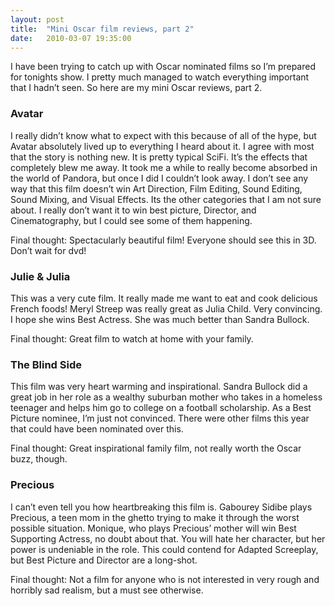 ```yaml
---
layout: post
title:  "Mini Oscar film reviews, part 2"
date:   2010-03-07 19:35:00
---
```

I have been trying to catch up with Oscar nominated films so I’m prepared for tonights show. I pretty much managed to watch everything important that I hadn’t seen. So here are my mini Oscar reviews, part 2.

### Avatar

I really didn’t know what to expect with this because of all of the hype, but Avatar absolutely lived up to everything I heard about it. I agree with most that the story is nothing new. It is pretty typical SciFi. It’s the effects that completely blew me away. It took me a while to really become absorbed in the world of Pandora, but once I did I couldn’t look away. I don’t see any way that this film doesn’t win Art Direction, Film Editing, Sound Editing, Sound Mixing, and Visual Effects. Its the other categories that I am not sure about. I really don’t want it to win best picture, Director, and Cinematography, but I could see some of them happening.

Final thought: Spectacularly beautiful film! Everyone should see this in 3D. Don’t wait for dvd!

### Julie & Julia

This was a very cute film. It really made me want to eat and cook delicious French foods! Meryl Streep was really great as Julia Child. Very convincing. I hope she wins Best Actress. She was much better than Sandra Bullock.

Final thought: Great film to watch at home with your family.

### The Blind Side

This film was very heart warming and inspirational. Sandra Bullock did a great job in her role as a wealthy suburban mother who takes in a homeless teenager and helps him go to college on a football scholarship. As a Best Picture nominee, I’m just not convinced. There were other films this year that could have been nominated over this.

Final thought: Great inspirational family film, not really worth the Oscar buzz, though.

### Precious

I can’t even tell you how heartbreaking this film is. Gabourey Sidibe plays Precious, a teen mom in the ghetto trying to make it through the worst possible situation. Monique, who plays Precious’ mother will win Best Supporting Actress, no doubt about that. You will hate her character, but her power is undeniable in the role. This could contend for Adapted Screeplay, but Best Picture and Director are a long-shot.

Final thought: Not a film for anyone who is not interested in very rough and horribly sad realism, but a must see otherwise.
